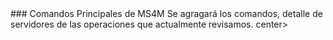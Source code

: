 </center>
### Comandos Principales de MS4M
Se agragará los comandos, detalle de servidores de las operaciones que actualmente revisamos.
center>
